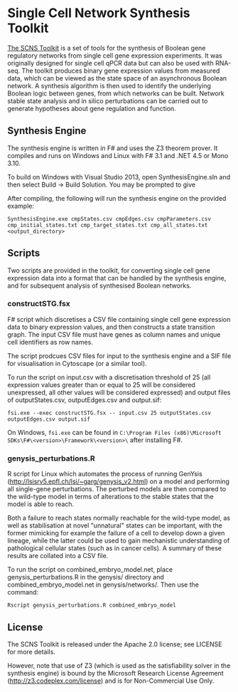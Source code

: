 # Single Cell Network Synthesis Toolkit

[The SCNS Toolkit](http://scns.stemcells.cam.ac.uk/) is a set of tools for the synthesis of Boolean gene regulatory networks from single cell gene expression experiments.  It was originally designed for single cell qPCR data but can also be used with RNA-seq. The toolkit produces binary gene expression values from measured data, which can be viewed as the state space of an asynchronous Boolean network. A synthesis algorithm is then used to identify the underlying Boolean logic between genes, from which networks can be built.  Network stable state analysis and in silico perturbations can be carried out to generate hypotheses about gene regulation and function.

## Synthesis Engine

The synthesis engine is written in F# and uses the Z3 theorem prover. It compiles and runs on Windows and Linux with F# 3.1 and .NET 4.5 or Mono 3.10.

To build on Windows with Visual Studio 2013, open SynthesisEngine.sln and then select Build -> Build Solution. You may be prompted to give 

After compiling, the following will run the synthesis engine on the provided example:
```
SynthesisEngine.exe cmpStates.csv cmpEdges.csv cmpParameters.csv cmp_initial_states.txt cmp_target_states.txt cmp_all_states.txt <output_directory>
```

## Scripts
Two scripts are provided in the toolkit, for converting single cell gene expression data into a format that can be handled by the synthesis engine, and for subsequent analysis of synthesised Boolean networks.

### constructSTG.fsx
F# script which discretises a CSV file containing single cell gene expression data to binary expression values, and then constructs a state transition graph. The input CSV file must have genes as column names and unique cell identifiers as row names.

The script prodcues CSV files for input to the synthesis engine and a SIF file for visualisation in Cytoscape (or a similar tool).

To run the script on input.csv with a discretisation threshold of 25 (all expression values greater than or equal to 25 will be considered unexpressed, all other values will be considered expressed) and output files of outputStates.csv, outputEdges.csv and output.sif:

```
fsi.exe --exec constructSTG.fsx -- input.csv 25 outputStates.csv outputEdges.csv output.sif
```

On Windows, `fsi.exe` can be found in `C:\Program Files (x86)\Microsoft SDKs\F#\<version>\Framework\<version>\` after installing F#.

### genysis_perturbations.R
R script for Linux which automates the process of running GenYsis (http://lsisrv5.epfl.ch/lsi/~garg/genysis_v2.html) on a model and performing all single-gene perturbations. The perturbed models are then compared to the wild-type model in terms of alterations to the stable states that the model is able to reach.

Both a failure to reach states normally reachable for the wild-type model, as well as stabilisation at novel "unnatural" states can be important, with the former mimicking for example the failure of a cell to develop down a given lineage, while the latter could be used to gain mechanistic understanding of pathological cellular states (such as in cancer cells). A summary of these results are collated into a CSV file.

To run the script on combined_embryo_model.net, place genysis_perturbations.R in the genysis/ directory and combined_embryo_model.net in genysis/networks/. Then use the command:
```
Rscript genysis_perturbations.R combined_embryo_model
```

## License
The SCNS Toolkit is released under the Apache 2.0 license; see LICENSE for more details.

However, note that use of Z3 (which is used as the satisfiability solver in the synthesis engine) is bound by the Microsoft Research License Agreement (http://z3.codeplex.com/license) and is for Non-Commercial Use Only.
